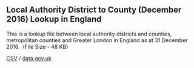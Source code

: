 ## Local Authority District to County (December 2016) Lookup in England

This is a lookup file between local authority districts and counties, metropolitan counties and Greater London in England as at 31 December 2016.  (File Size - 48 KB)

[CSV](csv/015.csv) / [data.gov.uk](https://data.gov.uk/dataset/985dcc55-e6d2-4385-bc48-d98574fa984b/local-authority-district-to-county-december-2016-lookup-in-england)

